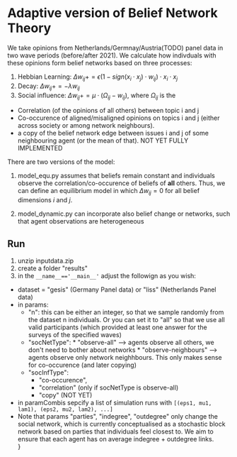 # Adaptive version of Belief Network Theory

We take opinions from Netherlands/Germnay/Austria(TODO) panel data in two wave periods (before/after 2021). We calculate how indivduals with these opinions form belief networks based on three processes:
1. Hebbian Learning: $\Delta w_{ij} += \epsilon (1- sign(x_i \cdot x_j) \cdot w_{ij}) \cdot x_i  \cdot x_j$
2. Decay:  $\Delta w_{ij} += - \lambda w_{ij}$
3. Social influence: $\Delta w_{ij} += \mu \cdot (\Omega_{ij}  - w_{ij})$, where $\Omega_{ij}$ is the
* Correlation (of the opinions of all others) between topic i and j
* Co-occurence of aligned/misaligned opinions on topics i and j (either across society or among network neighbours).
* a copy of the belief network edge between issues i and j of some neighbouring agent (or the mean of that). NOT YET FULLY IMPLEMENTED    


There are two versions of the model: 

1. model_equ.py assumes that beliefs remain constant and individuals observe the correlation/co-occurence of beliefs of **all** others. Thus, we can define an equilibrium model in which $\Delta w_{ij}=0$ for all belief dimensions $i$ and $j$.

2. model_dynamic.py can incorporate also belief change or networks, such that agent observations are heterogeneous 

## Run
1. unzip inputdata.zip
2. create a folder "results"
3. in the ``` __name__=='__main__' ``` adjust the followign as you wish:
- dataset = "gesis"  (Germany Panel data) or "liss" (Netherlands Panel data)
- in params:
     - "n": this can be either an integer, so that we sample randomly from the dataset n individuals. Or you can set it to "all" so that we use all valid participants (which provided at least one answer for the surveys of the specified waves) 
     - "socNetType": 
           * "observe-all" --> agents observe all others, we don't need to bother about networks
           * "observe-neighbours" --> agents observe only network neighhbours. This only makes sense for co-occurence (and later copying)
     - "socInfType":
          * "co-occurence",
          * "correlation" (only if socNetType is observe-all)
          * "copy" (NOT YET)
- in paramCombis sepcify a list of simulation runs with  ``` [(eps1, mu1, lam1), (eps2, mu2, lam2), ...] ```
- Note that params "parties", "indegree", "outdegree" only change the social network, which is currently conceptualised as a stochastic block network based on parties that individuals feel closest to. We aim to ensure that each agent has on average indegree + outdegree links.     
    }
